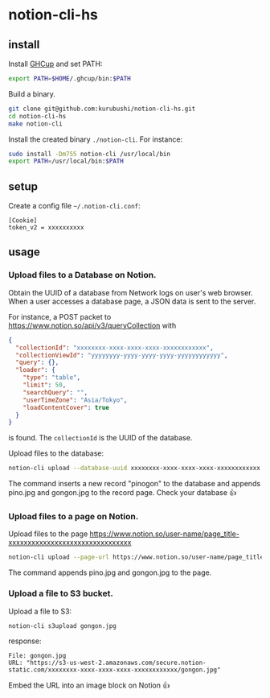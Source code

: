 # notion-cli-hs

## install

Install [GHCup](https://www.haskell.org/ghcup/) and set PATH:

```bash
export PATH=$HOME/.ghcup/bin:$PATH
```

Build a binary.

```bash
git clone git@github.com:kurubushi/notion-cli-hs.git
cd notion-cli-hs
make notion-cli
```

Install the created binary `./notion-cli`. For instance:

```bash
sudo install -Dm755 notion-cli /usr/local/bin
export PATH=/usr/local/bin:$PATH
```

## setup

Create a config file `~/.notion-cli.conf`:

```
[Cookie]
token_v2 = xxxxxxxxxx
```

## usage

### Upload files to a Database on Notion.

Obtain the UUID of a database from Network logs on user's web browser.
When a user accesses a database page, a JSON data is sent to the server.

For instance, a POST packet to https://www.notion.so/api/v3/queryCollection with 

```json
{
  "collectionId": "xxxxxxxx-xxxx-xxxx-xxxx-xxxxxxxxxxxx",
  "collectionViewId": "yyyyyyyy-yyyy-yyyy-yyyy-yyyyyyyyyyyy",
  "query": {},
  "loader": {
    "type": "table",
    "limit": 50,
    "searchQuery": "",
    "userTimeZone": "Asia/Tokyo",
    "loadContentCover": true
  }
}
```

is found. The `collectionId` is the UUID of the database.

Upload files to the database:

```bash
notion-cli upload --database-uuid xxxxxxxx-xxxx-xxxx-xxxx-xxxxxxxxxxxx --record-title pinogon pino.jpg gongon.jpg 
```

The command inserts a new record "pinogon" to the database and appends pino.jpg and gongon.jpg to the record page.
Check your database :+1:

### Upload files to a page on Notion.

Upload files to the page https://www.notion.so/user-name/page_title-xxxxxxxxxxxxxxxxxxxxxxxxxxxxxxxx

```bash
notion-cli upload --page-url https://www.notion.so/user-name/page_title-xxxxxxxxxxxxxxxxxxxxxxxxxxxxxxxx pino.jpg gongon.jpg 
```

The command appends pino.jpg and gongon.jpg to the page.

### Upload a file to S3 bucket.

Upload a file to S3:

```bash
notion-cli s3upload gongon.jpg
```

response:

```
File: gongon.jpg
URL: "https://s3-us-west-2.amazonaws.com/secure.notion-static.com/xxxxxxxx-xxxx-xxxx-xxxx-xxxxxxxxxxxx/gongon.jpg"
```

Embed the URL into an image block on Notion :+1:
